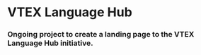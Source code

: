 # VTEX Language Hub
### Ongoing project to create a landing page to the VTEX Language Hub initiative.
